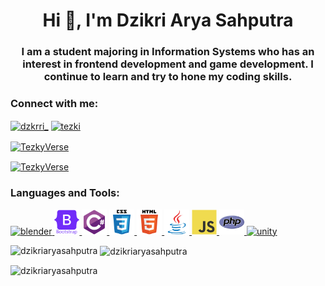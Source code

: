 <h1 align="center">Hi 👋, I'm Dzikri Arya Sahputra</h1>
<h3 align="center">I am a student majoring in Information Systems who has an interest in frontend development and game development. I continue to learn and try to hone my coding skills.</h3>


<h3 align="left">Connect with me:</h3>
<p align="left">
<a href="https://instagram.com/dzkrri_" target="blank"><img align="center" src="https://raw.githubusercontent.com/rahuldkjain/github-profile-readme-generator/master/src/images/icons/Social/instagram.svg" alt="dzkrri_" height="30" width="40" /></a>
<a href="https://www.youtube.com/@Tezkikun" target="blank"><img align="center" src="https://raw.githubusercontent.com/rahuldkjain/github-profile-readme-generator/master/src/images/icons/Social/youtube.svg" alt="tezki" height="30" width="40" /></a>
</p><p align="left">
  <a href="https://tezkyverse.itch.io/" target="_blank">
    <img align="center" src="https://raw.githubusercontent.com/rahuldkjain/github-profile-readme-generator/master/src/images/icons/Social/itchio.svg" alt="TezkyVerse" height="30" width="40" />
  </a>
</p>

<a href="https://tezkyverse.itch.io/" target="_blank">
  <img align="center" src="https://raw.githubusercontent.com/rahuldkjain/github-profile-readme-generator/master/src/images/icons/Social/itchio.svg" alt="TezkyVerse" height="40" width="40" />
</a>

<h3 align="left">Languages and Tools:</h3>
<p align="left"> <a href="https://www.blender.org/" target="_blank" rel="noreferrer"> <img src="https://download.blender.org/branding/community/blender_community_badge_white.svg" alt="blender" width="40" height="40"/> </a> <a href="https://getbootstrap.com" target="_blank" rel="noreferrer"> <img src="https://raw.githubusercontent.com/devicons/devicon/master/icons/bootstrap/bootstrap-plain-wordmark.svg" alt="bootstrap" width="40" height="40"/> </a> <a href="https://www.w3schools.com/cs/" target="_blank" rel="noreferrer"> <img src="https://raw.githubusercontent.com/devicons/devicon/master/icons/csharp/csharp-original.svg" alt="csharp" width="40" height="40"/> </a> <a href="https://www.w3schools.com/css/" target="_blank" rel="noreferrer"> <img src="https://raw.githubusercontent.com/devicons/devicon/master/icons/css3/css3-original-wordmark.svg" alt="css3" width="40" height="40"/> </a> <a href="https://www.w3.org/html/" target="_blank" rel="noreferrer"> <img src="https://raw.githubusercontent.com/devicons/devicon/master/icons/html5/html5-original-wordmark.svg" alt="html5" width="40" height="40"/> </a> <a href="https://www.java.com" target="_blank" rel="noreferrer"> <img src="https://raw.githubusercontent.com/devicons/devicon/master/icons/java/java-original.svg" alt="java" width="40" height="40"/> </a> <a href="https://developer.mozilla.org/en-US/docs/Web/JavaScript" target="_blank" rel="noreferrer"> <img src="https://raw.githubusercontent.com/devicons/devicon/master/icons/javascript/javascript-original.svg" alt="javascript" width="40" height="40"/> </a> <a href="https://www.php.net" target="_blank" rel="noreferrer"> <img src="https://raw.githubusercontent.com/devicons/devicon/master/icons/php/php-original.svg" alt="php" width="40" height="40"/> </a> <a href="https://unity.com/" target="_blank" rel="noreferrer"> <img src="https://www.vectorlogo.zone/logos/unity3d/unity3d-icon.svg" alt="unity" width="40" height="40"/> </a> </p>

<p><img align="left" src="https://github-readme-stats.vercel.app/api/top-langs?username=dzikriaryasahputra&show_icons=true&locale=en&layout=compact" alt="dzikriaryasahputra" /></p>

<p>&nbsp;<img align="center" src="https://github-readme-stats.vercel.app/api?username=dzikriaryasahputra&show_icons=true&locale=en" alt="dzikriaryasahputra" /></p>
<p align="left"> <img src="https://komarev.com/ghpvc/?username=dzikriaryasahputra&label=Profile%20views&color=0e75b6&style=flat" alt="dzikriaryasahputra" /> </p>
